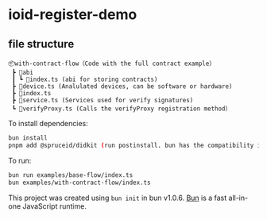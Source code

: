 # ioid-register-demo

## file structure
```
📦with-contract-flow（Code with the full contract example）
 ┣ 📂abi
 ┃ ┗ 📜index.ts (abi for storing contracts)
 ┣ 📜device.ts (Analulated devices, can be software or hardware)
 ┣ 📜index.ts 
 ┣ 📜service.ts (Services used for verify signatures)
 ┗ 📜verifyProxy.ts (Calls the verifyProxy registration method）
 ```


To install dependencies:
```bash
bun install
pnpm add @spruceid/didkit (run postinstall. bun has the compatibility issues)
```

To run:

```bash
bun run examples/base-flow/index.ts
bun examples/with-contract-flow/index.ts
```

This project was created using `bun init` in bun v1.0.6. [Bun](https://bun.sh) is a fast all-in-one JavaScript runtime.
